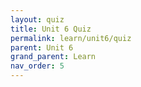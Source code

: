 ```yaml
---
layout: quiz
title: Unit 6 Quiz
permalink: learn/unit6/quiz
parent: Unit 6
grand_parent: Learn
nav_order: 5
---
```


